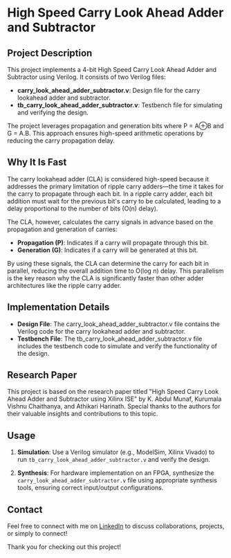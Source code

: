 # High Speed Carry Look Ahead Adder and Subtractor

## Project Description

This project implements a 4-bit High Speed Carry Look Ahead Adder and Subtractor using Verilog. It consists of two Verilog files:

- **carry_look_ahead_adder_subtractor.v**: Design file for the carry lookahead adder and subtractor.
- **tb_carry_look_ahead_adder_subtractor.v**: Testbench file for simulating and verifying the design.

The project leverages propagation and generation bits where P = A⊕B and G = A.B. This approach ensures high-speed arithmetic operations by reducing the carry propagation delay.

## Why It Is Fast

The carry lookahead adder (CLA) is considered high-speed because it addresses the primary limitation of ripple carry adders—the time it takes for the carry to propagate through each bit. In a ripple carry adder, each bit addition must wait for the previous bit's carry to be calculated, leading to a delay proportional to the number of bits (O(n) delay).

The CLA, however, calculates the carry signals in advance based on the propagation and generation of carries:
- **Propagation (P)**: Indicates if a carry will propagate through this bit.
- **Generation (G)**: Indicates if a carry will be generated at this bit.

By using these signals, the CLA can determine the carry for each bit in parallel, reducing the overall addition time to O(log n) delay. This parallelism is the key reason why the CLA is significantly faster than other adder architectures like the ripple carry adder.

## Implementation Details

- **Design File**: The carry_look_ahead_adder_subtractor.v file contains the Verilog code for the carry lookahead adder and subtractor.
- **Testbench File**: The tb_carry_look_ahead_adder_subtractor.v file includes the testbench code to simulate and verify the functionality of the design.

## Research Paper

This project is based on the research paper titled "High Speed Carry Look Ahead Adder and Subtractor using Xilinx ISE" by K. Abdul Munaf, Kurumala Vishnu Chaithanya, and Athikari Harinath. Special thanks to the authors for their valuable insights and contributions to this topic.

## Usage

1. **Simulation**: Use a Verilog simulator (e.g., ModelSim, Xilinx Vivado) to run `tb_carry_look_ahead_adder_subtractor.v` and verify the design.
   
2. **Synthesis**: For hardware implementation on an FPGA, synthesize the `carry_look_ahead_adder_subtractor.v` file using appropriate synthesis tools, ensuring correct input/output configurations.

## Contact

Feel free to connect with me on [LinkedIn](https://www.linkedin.com/in/sai-naresh-padakanti/) to discuss collaborations, projects, or simply to connect!

Thank you for checking out this project!
